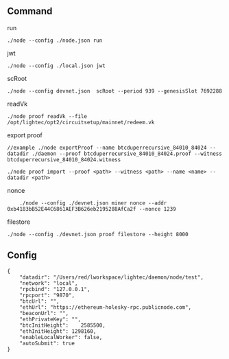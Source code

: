 ## Command

run

    ./node --config ./node.json run

jwt

    ./node --config ./local.json jwt

scRoot

    ./node --config devnet.json  scRoot --period 939 --genesisSlot 7692288

readVk

    ./node proof readVk --file /opt/lightec/opt2/circuitsetup/mainnet/redeem.vk

export proof

    //example ./node exportProof --name btcduperrecursive_84010_84024 --datadir ./daemon --proof btcduperrecursive_84010_84024.proof --witness btcduperrecursive_84010_84024.witness 
    
    ./node proof import --proof <path> --witness <path> --name <name> --datadir <path>
nonce

        ./node --config ./devnet.json miner nonce --addr 0xb4183bB52E44C6861AEF3B626eb2195288AfCa2f --nonce 1239

filestore

    ./node --config ./devnet.json proof filestore --height 8000




## Config

    {
        "datadir": "/Users/red/lworkspace/lightec/daemon/node/test",
        "network": "local",
        "rpcbind": "127.0.0.1",
        "rpcport": "9870",
        "btcUrl": "",
        "ethUrl": "https://ethereum-holesky-rpc.publicnode.com",
        "beaconUrl": "",
        "ethPrivateKey": "",
        "btcInitHeight": 	2585500,
        "ethInitHeight": 1298160,
        "enableLocalWorker": false,
        "autoSubmit": true
    }
        
    




